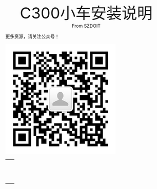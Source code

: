 <center><font size=10> C300小车安装说明</center></font>
<center> From SZDOIT</center>



更多资源，请关注公众号！

![wps101010](wps101010.png)

|      |      |
| ---- | ---- |
|      |      |
|      |      |
|      |      |
|      |      |
|      |      |
|      |      |
|      |      |
|      |      |
|      |      |
|      |      |
|      |      |
|      |      |
|      |      |
|      |      |